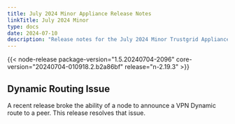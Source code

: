 ```yaml
---
title: July 2024 Minor Appliance Release Notes
linkTitle: July 2024 Minor
type: docs
date: 2024-07-10
description: "Release notes for the July 2024 Minor Trustgrid Appliance release"
---
```

{{< node-release package-version="1.5.20240704-2096" core-version="20240704-010918.2.b2a86bf" release="n-2.19.3" >}}
## Dynamic Routing Issue
A recent release broke the ability of a node to announce a VPN Dynamic route to a peer.  This release resolves that issue.